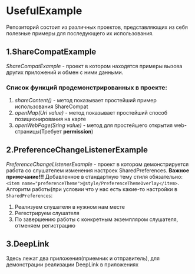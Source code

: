 # UsefulExample
Репозиторий состоит из различных проектов, представляющих из себя полезные примеры для последующего их использования.   

## 1.ShareCompatExample
*ShareCompatExample* - проект в котором находятся примеры вызова других приложений и обмен с ними данными.

### Список функций продемонстрированных в проекте:
1. *shareContent()* - метод показывает простейший пример использования ShareCompat
2. *openMap(Uri value)* - метод показывает простейший способ позиционирования на карте
3. *openWebPage(Sring value)* - метод для простейшего открытия web-страницы(Требует **permission**)

## 2.PreferenceChangeListenerExample
*PreferenceChangeListenerExample* - проект в котором демонстрируется работа со слушателем изменения настроек SharedPreferences. **Важное примечание!!!** Добавленное в стандартную тему стиля обязательно: `<item name="preferenceTheme">@style/PreferenceThemeOverlay</item>`. Алгоритм работы(при условии что у нас есть какие-то настройки в `SharedPreferences`:
1. Реализуем слушателя в нужном нам месте
2. Регестрируем слушателя
3. По завершению работы с конкретным экземпляром слушателя, отменяем регистрацию   
   
     
 ## 3.DeepLink   
 Здесь лежат два приложения(приемник и отправитель), для демонстрации реализации DeepLink в приложениях
